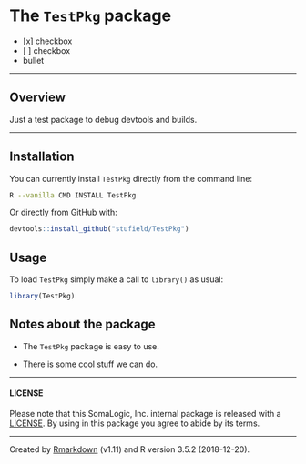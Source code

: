 
<!-- README.md is generated from README.Rmd. Please edit that file -->

# The `TestPkg` package

  - \[x\] checkbox
  - \[ \] checkbox
  - bullet

-----

## Overview

Just a test package to debug devtools and builds.

-----

## Installation

You can currently install `TestPkg` directly from the command line:

``` bash
R --vanilla CMD INSTALL TestPkg
```

Or directly from GitHub with:

``` r
devtools::install_github("stufield/TestPkg")
```

## Usage

To load `TestPkg` simply make a call to `library()` as usual:

``` r
library(TestPkg)
```

## Notes about the package

  - The `TestPkg` package is easy to use.

  - There is some cool stuff we can do.

-----

#### LICENSE

Please note that this SomaLogic, Inc. internal package is released with
a [LICENSE](LICENSE). By using in this package you agree to abide by its
terms.

-----

Created by [Rmarkdown](https://github.com/rstudio/rmarkdown) (v1.11) and
R version 3.5.2 (2018-12-20).
